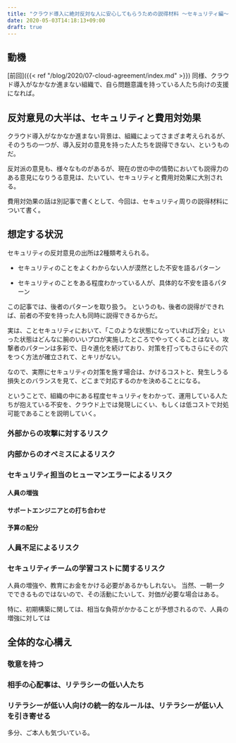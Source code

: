 ```yaml
---
title: "クラウド導入に絶対反対な人に安心してもらうための説得材料 ～セキュリティ編～"
date: 2020-05-03T14:18:13+09:00
draft: true
---
```


## 動機
[前回]({{< ref "/blog/2020/07-cloud-agreement/index.md" >}}) 同様、クラウド導入がなかなか進まない組織で、自ら問題意識を持っている人たち向けの支援になれば。

## 反対意見の大半は、セキュリティと費用対効果
クラウド導入がなかなか進まない背景は、組織によってさまざま考えられるが、そのうちの一つが、導入反対の意見を持った人たちを説得できない、というものだ。

反対派の意見も、様々なものがあるが、現在の世の中の情勢においても説得力のある意見になりうる意見は、たいてい、セキュリティと費用対効果に大別される。

費用対効果の話は別記事で書くとして、今回は、セキュリティ周りの説得材料について書く。

## 想定する状況
セキュリティの反対意見の出所は2種類考えられる。

* セキュリティのことをよくわからない人が漠然とした不安を語るパターン

* セキュリティのことをある程度わかっている人が、具体的な不安を語るパターン

この記事では、後者のパターンを取り扱う。
というのも、後者の説得ができれば、前者の不安を持った人も同時に説得できるからだ。

実は、ことセキュリティにおいて、「このような状態になっていれば万全」といった状態はどんなに腕のいいプロが実施したところでやってくることはない。攻撃者のパターンは多彩で、日々進化を続けており、対策を打ってもさらにその穴をつく方法が確立されて、とキリがない。

なので、実際にセキュリティの対策を施す場合は、かけるコストと、発生しうる損失とのバランスを見て、どこまで対応するのかを決めることになる。

ということで、組織の中にある程度セキュリティをわかって、運用している人たちが抱えている不安を、クラウド上では発現しにくい、もしくは低コストで対処可能であることを説明していく。

### 外部からの攻撃に対するリスク

#### 

### 内部からのオペミスによるリスク

#### 

### セキュリティ担当のヒューマンエラーによるリスク

#### 人員の増強

#### サポートエンジニアとの打ち合わせ

#### 予算の配分



### 人員不足によるリスク

### セキュリティチームの学習コストに関するリスク
人員の増強や、教育にお金をかける必要があるかもしれない。
当然、一朝一夕でできるものではないので、その活動にたいして、対価が必要な場合はある。

特に、初期構築に関しては、相当な負荷がかかることが予想されるので、人員の増強に対しては

## 全体的な心構え

### 敬意を持つ

### 相手の心配事は、リテラシーの低い人たち

### リテラシーが低い人向けの統一的なルールは、リテラシーが低い人を引き寄せる
多分、ご本人も気づいている。
